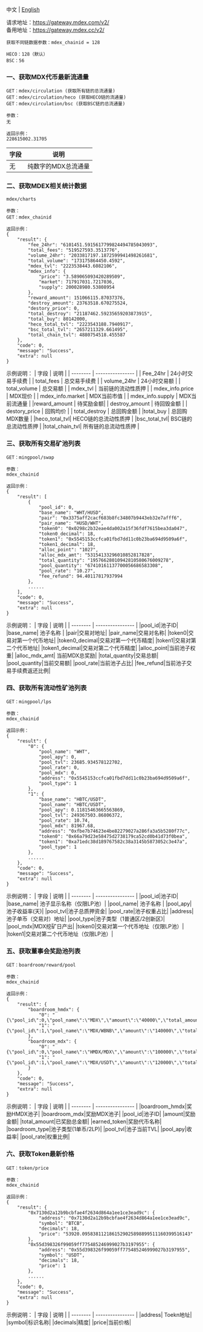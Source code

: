 中文 | [English](./README-EN.md)

请求地址：https://gateway.mdex.com/v2/<br/>
备用地址：https://gateway.mdex.cc/v2/


```
获取不同链数据参数：mdex_chainid = 128

HECO：128（默认）
BSC：56
```

### 一、获取MDX代币最新流通量
```
GET：mdex/circulation (获取所有链的总流通量)
GET：mdex/circulation/heco (获取HECO链的流通量)
GET：mdex/circulation/bsc (获取BSC链的总流通量)

参数：
无

返回示例：
228615002.31705
```
| 字段     | 说明 |
| -------- | ---------------- |
|无|纯数字的MDX总流通量|


### 二、获取MDEX相关统计数据
```
mdex/charts

参数：
GET：mdex_chainid

返回示例：
{
    "result": {
        "fee_24hr": "6101451.5915617799824494785043093",
        "total_fees": "519527593.3513776",
        "volume_24hr": "2033817197.1872599941498261681",
        "total_volume": "173175864450.4592",
        "mdex_tvl": "2223538443.6082106",
        "mdex_info": {
            "price": "3.589065093420289509",
            "market": 717917031.7217036,
            "supply": 200028980.53808954
        },
        "reward_amount": 151066115.87037376,
        "destroy_amount": 23763518.670275524,
        "destory_price": 0,
        "total_destroy": "21187462.59235659203873915",
        "total_buy": 80142000,
        "heco_total_tvl": "2223543188.7940917",
        "bsc_total_tvl": "2657211329.661495",
        "total_chain_tvl": 4880754518.455587
    },
    "code": 0,
    "message": "Success",
    "extra": null
}
```
示例说明：
| 字段     | 说明             |
| -------- | ---------------- |
| Fee_24hr | 24小时交易手续费 |
| total_fees | 总交易手续费 |
| volume_24hr | 24小时交易额 |
| total_volume | 总交易额 |
| mdex_tvl | 当前链的流动性质押 |
| mdex_info.price | MDX现价 |
| mdex_info.market | MDX当前市值 |
| mdex_info.supply | MDX当前流通量 |
|reward_amount | 待奖励金额|
| destroy_amount | 待回毁金额 |
| destory_price | 回购均价 |
| total_destroy | 总回购金额 |
|total_buy | 总回购MDX数量 |
|heco_total_tvl| HECO链的总流动性质押 |
|bsc_total_tvl| BSC链的总流动性质押 |
|total_chain_tvl| 所有链的总流动性质押 |

### 三、获取所有交易矿池列表
```
GET：mingpool/swap

参数：
mdex_chainid

返回示例：
{
    "result": [
        {
            "pool_id": 0,
            "base_name": "WHT/HUSD",
            "pair": "0x3375aff2cacf683b8fc34807b9443eb32e7afff6",
            "pair_name": "HUSD/WHT",
            "token0": "0x0298c2b32eae4da002a15f36fdf7615bea3da047",
            "token0_decimal": 18,
            "token1": "0x5545153ccfca01fbd7dd11c0b23ba694d9509a6f",
            "token1_decimal": 18,
            "alloc_point": "1027",
            "alloc_mdx_amt": "53154133296010852817828",
            "total_quantity": "19576628010942810580676009278",
            "pool_quantity": "67410161137700056686583308",
            "pool_rate": "10.27",
            "fee_refund": 94.40117817937994
        },
        ......
    ],
    "code": 0,
    "message": "Success",
    "extra": null
}
```
示例说明：
| 字段     | 说明             |
| -------- | ---------------- |
|pool_id|池子ID|
|base_name| 池子名称 |
|pair|交易对地址|
|pair_name|交易对名称|
|token0|交易对第一个代币地址|
|token0_decimal|交易对第一个代币精度|
|token1|交易对第二个代币地址|
|token1_decimal|交易对第二个代币精度|
|alloc_point|当前池子权重|
|alloc_mdx_amt| 当前MDX总奖励|
|total_quantity|交易总额|
|pool_quantity|当前交易额|
|pool_rate|当前池子占比|
|fee_refund|当前池子交易手续费返还比例|

### 四、获取所有流动性矿池列表
```
GET：mingpool/lps

参数：
mdex_chainid

返回示例：
{
    "result": {
        "0": {
            "pool_name": "WHT",
            "pool_apy": 0,
            "pool_tvl": 23685.934578122702,
            "pool_rate": 0,
            "pool_mdx": 0,
            "address": "0x5545153ccfca01fbd7dd11c0b23ba694d9509a6f",
            "pool_type": 1
        },
        "1": {
            "base_name": "HBTC/USDT",
            "pool_name": "HBTC/USDT",
            "pool_apy": 0.11815463665563869,
            "pool_tvl": 249367503.86806372,
            "pool_rate": 10.74,
            "pool_mdx": 81967.68,
            "address": "0xfbe7b74623e4be82279027a286fa3a5b5280f77c",
            "token0": "0x66a79d23e58475d2738179ca52cd0b41d73f0bea",
            "token1": "0xa71edc38d189767582c38a3145b5873052c3e47a",
            "pool_type": 1
        },
        ......
    },
    "code": 0,
    "message": "Success",
    "extra": null
}
```
示例说明：
| 字段     | 说明             |
| -------- | ---------------- |
|pool_id|池子ID|
|base_name| 池子显示名称（仅限LP池）|
|pool_name| 池子名称 |
|pool_apy|池子收益率(天)|
|pool_tvl|池子总质押资金|
|pool_rate|池子权重占比|
|address|池子单币（交易对）地址|
|pool_type|池子类型（1普通区/2创新区)|
|pool_mdx|MDX挖矿日产出|
|token0|交易对第一个代币地址（仅限LP池）|
|token1|交易对第二个代币地址（仅限LP池）|


### 五、获取董事会奖励池列表

```
GET：boardroom/reward/pool

参数：
mdex_chainid

返回示例：
{
    "result": {
        "boardroom_hmdx": {
            "0": "{\"pool_id\":0,\"pool_name\":\"MDX\",\"amount\":\"40000\",\"total_amount\":\"275000\",\"earned_token\":\"HMDX\",\"boardroom_type\":1,\"pool_tvl\":\"6349572.6225\",\"pool_apy\":229.93673540062053,\"pool_rate\":\"25\"}",
            "1": "{\"pool_id\":1,\"pool_name\":\"MDX/WBNB\",\"amount\":\"140000\",\"total_amount\":\"910000\",\"earned_token\":\"HMDX\",\"boardroom_type\":2,\"pool_tvl\":\"14604550.7395\",\"pool_apy\":349.8909409227993,\"pool_rate\":\"30\"}"
        },
        "boardroom_mdx": {
            "0": "{\"pool_id\":0,\"pool_name\":\"HMDX/MDX\",\"amount\":\"100000\",\"total_amount\":\"670000\",\"earned_token\":\"MDX\",\"boardroom_type\":2,\"pool_tvl\":\"12395654.4578\",\"pool_apy\":294.4580306291761,\"pool_rate\":\"10\"}",
            "1": "{\"pool_id\":1,\"pool_name\":\"MDX/USDT\",\"amount\":\"120000\",\"total_amount\":\"720000\",\"earned_token\":\"MDX\",\"boardroom_type\":2,\"pool_tvl\":\"14633240.5690\",\"pool_apy\":299.31852615665593,\"pool_rate\":\"35\"}"
        }
    },
    "code": 0,
    "message": "Success",
    "extra": null
}
```
示例说明：
| 字段     | 说明             |
| -------- | ---------------- |
|boardroom_hmdx|奖励HMDX池子|
|boardroom_mdx|奖励MDX池子|
|pool_id|池子ID|
|amount|奖励金额|
|total_amount|已奖励总金额|
|earned_token|奖励代币名称|
|boardroom_type|池子类型(1单币/2LP)|
|pool_tvl|池子当前TVL|
|pool_apy|收益率|
|pool_rate|权重比例|

### 六、获取Token最新价格

```
GET：token/price

参数：
mdex_chainid

返回示例：
{
    "result": {
        "0x7130d2a12b9bcbfae4f2634d864a1ee1ce3ead9c": {
            "address": "0x7130d2a12b9bcbfae4f2634d864a1ee1ce3ead9c",
            "symbol": "BTCB",
            "decimals": 18,
            "price": "53920.0958381121861529025898899511160399516143"
        },
        "0x55d398326f99059ff775485246999027b3197955": {
            "address": "0x55d398326f99059ff775485246999027b3197955",
            "symbol": "USDT",
            "decimals": 18,
            "price": 1
        },
        ......
    },
    "code": 0,
    "message": "Success",
    "extra": null
}
```
示例说明：
| 字段     | 说明             |
| -------- | ---------------- |
|address| Toekn地址|
|symbol|标识名称|
|decimals|精度|
|price|当前价格|
